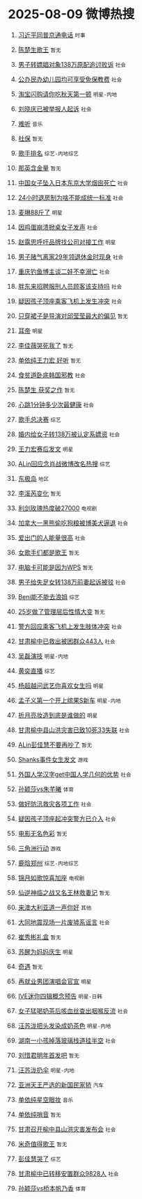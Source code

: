 # 2025-08-09 微博热搜 
1. [习近平同普京通电话](https://m.weibo.cn/search?containerid=100103type%3D1%26t%3D10%26q%3D%23%E4%B9%A0%E8%BF%91%E5%B9%B3%E5%90%8C%E6%99%AE%E4%BA%AC%E9%80%9A%E7%94%B5%E8%AF%9D%23&stream_entry_id=51&isnewpage=1&extparam=seat%3D1%26q%3D%2523%25E4%25B9%25A0%25E8%25BF%2591%25E5%25B9%25B3%25E5%2590%258C%25E6%2599%25AE%25E4%25BA%25AC%25E9%2580%259A%25E7%2594%25B5%25E8%25AF%259D%2523%26pos%3D0%26stream_entry_id%3D51%26c_type%3D51%26filter_type%3Drealtimehot%26cate%3D10103%26dgr%3D0%26display_time%3D1754690763%26pre_seqid%3D175469076303002900021152) `时事` 

2. [陈楚生歌王](https://m.weibo.cn/search?containerid=100103type%3D1%26t%3D10%26q%3D%23%E9%99%88%E6%A5%9A%E7%94%9F%E6%AD%8C%E7%8E%8B%23&stream_entry_id=31&isnewpage=1&extparam=seat%3D1%26flag%3D16%26lcate%3D5001%26realpos%3D1%26q%3D%2523%25E9%2599%2588%25E6%25A5%259A%25E7%2594%259F%25E6%25AD%258C%25E7%258E%258B%2523%26filter_type%3Drealtimehot%26stream_entry_id%3D31%26c_type%3D31%26dgr%3D0%26band_rank%3D1%26cate%3D5001%26pos%3D0%26display_time%3D1754690763%26pre_seqid%3D175469076303002900021152) `暂无` 

3. [男子转嫖娼对象138万原配追讨败诉](https://m.weibo.cn/search?containerid=100103type%3D1%26t%3D10%26q%3D%23%E7%94%B7%E5%AD%90%E8%BD%AC%E5%AB%96%E5%A8%BC%E5%AF%B9%E8%B1%A1138%E4%B8%87%E5%8E%9F%E9%85%8D%E8%BF%BD%E8%AE%A8%E8%B4%A5%E8%AF%89%23&stream_entry_id=31&isnewpage=1&extparam=seat%3D1%26flag%3D2%26lcate%3D5001%26realpos%3D2%26q%3D%2523%25E7%2594%25B7%25E5%25AD%2590%25E8%25BD%25AC%25E5%25AB%2596%25E5%25A8%25BC%25E5%25AF%25B9%25E8%25B1%25A1138%25E4%25B8%2587%25E5%258E%259F%25E9%2585%258D%25E8%25BF%25BD%25E8%25AE%25A8%25E8%25B4%25A5%25E8%25AF%2589%2523%26filter_type%3Drealtimehot%26stream_entry_id%3D31%26c_type%3D31%26dgr%3D0%26band_rank%3D2%26cate%3D5001%26pos%3D1%26display_time%3D1754690763%26pre_seqid%3D175469076303002900021152) `社会` 

4. [公办民办幼儿园均可享受免保教费](https://m.weibo.cn/search?containerid=100103type%3D1%26t%3D10%26q%3D%23%E5%85%AC%E5%8A%9E%E6%B0%91%E5%8A%9E%E5%B9%BC%E5%84%BF%E5%9B%AD%E5%9D%87%E5%8F%AF%E4%BA%AB%E5%8F%97%E5%85%8D%E4%BF%9D%E6%95%99%E8%B4%B9%23&stream_entry_id=31&isnewpage=1&extparam=seat%3D1%26flag%3D0%26lcate%3D5001%26realpos%3D3%26q%3D%2523%25E5%2585%25AC%25E5%258A%259E%25E6%25B0%2591%25E5%258A%259E%25E5%25B9%25BC%25E5%2584%25BF%25E5%259B%25AD%25E5%259D%2587%25E5%258F%25AF%25E4%25BA%25AB%25E5%258F%2597%25E5%2585%258D%25E4%25BF%259D%25E6%2595%2599%25E8%25B4%25B9%2523%26filter_type%3Drealtimehot%26stream_entry_id%3D31%26c_type%3D31%26dgr%3D0%26band_rank%3D3%26cate%3D5001%26pos%3D2%26display_time%3D1754690763%26pre_seqid%3D175469076303002900021152) `社会` 

5. [淘宝闪购请你吃秋天第一顿](https://m.weibo.cn/search?containerid=100103type%3D1%26t%3D10%26q%3D%23%E6%B7%98%E5%AE%9D%E9%97%AA%E8%B4%AD%E8%AF%B7%E4%BD%A0%E5%90%83%E7%A7%8B%E5%A4%A9%E7%AC%AC%E4%B8%80%E9%A1%BF%23&stream_entry_id=31&isnewpage=1&extparam=seat%3D1%26stream_entry_id%3D31%26lcate%3D5001%26c_type%3D31%26topic_ad%3D1%26q%3D%2523%25E6%25B7%2598%25E5%25AE%259D%25E9%2597%25AA%25E8%25B4%25AD%25E8%25AF%25B7%25E4%25BD%25A0%25E5%2590%2583%25E7%25A7%258B%25E5%25A4%25A9%25E7%25AC%25AC%25E4%25B8%2580%25E9%25A1%25BF%2523%26filter_type%3Drealtimehot%26dgr%3D0%26adid%3D296214%26band_rank%3D4%26is_ad_pos%3D1%26cate%3D5001%26pos%3D3%26display_time%3D1754690763%26pre_seqid%3D175469076303002900021152) `明星-内地` 

6. [刘晓庆已被举报人起诉](https://m.weibo.cn/search?containerid=100103type%3D1%26t%3D10%26q%3D%23%E5%88%98%E6%99%93%E5%BA%86%E5%B7%B2%E8%A2%AB%E4%B8%BE%E6%8A%A5%E4%BA%BA%E8%B5%B7%E8%AF%89%23&stream_entry_id=31&isnewpage=1&extparam=seat%3D1%26flag%3D2%26lcate%3D5001%26realpos%3D4%26q%3D%2523%25E5%2588%2598%25E6%2599%2593%25E5%25BA%2586%25E5%25B7%25B2%25E8%25A2%25AB%25E4%25B8%25BE%25E6%258A%25A5%25E4%25BA%25BA%25E8%25B5%25B7%25E8%25AF%2589%2523%26filter_type%3Drealtimehot%26stream_entry_id%3D31%26c_type%3D31%26dgr%3D0%26band_rank%3D4%26cate%3D5001%26pos%3D4%26display_time%3D1754690763%26pre_seqid%3D175469076303002900021152) `社会` 

7. [难听](https://m.weibo.cn/search?containerid=100103type%3D1%26t%3D10%26q%3D%E9%9A%BE%E5%90%AC&stream_entry_id=31&isnewpage=1&extparam=seat%3D1%26flag%3D2%26lcate%3D5001%26realpos%3D5%26q%3D%25E9%259A%25BE%25E5%2590%25AC%26filter_type%3Drealtimehot%26stream_entry_id%3D31%26c_type%3D31%26dgr%3D0%26band_rank%3D5%26cate%3D5001%26pos%3D5%26display_time%3D1754690763%26pre_seqid%3D175469076303002900021152) `音乐` 

8. [社保](https://m.weibo.cn/search?containerid=100103type%3D1%26t%3D10%26q%3D%E7%A4%BE%E4%BF%9D&stream_entry_id=31&isnewpage=1&extparam=seat%3D1%26flag%3D0%26lcate%3D5001%26realpos%3D6%26q%3D%25E7%25A4%25BE%25E4%25BF%259D%26filter_type%3Drealtimehot%26stream_entry_id%3D31%26c_type%3D31%26dgr%3D0%26band_rank%3D6%26cate%3D5001%26pos%3D6%26display_time%3D1754690763%26pre_seqid%3D175469076303002900021152) `暂无` 

9. [歌手排名](https://m.weibo.cn/search?containerid=100103type%3D1%26t%3D10%26q%3D%E6%AD%8C%E6%89%8B%E6%8E%92%E5%90%8D&stream_entry_id=31&isnewpage=1&extparam=seat%3D1%26flag%3D16%26lcate%3D5001%26realpos%3D7%26q%3D%25E6%25AD%258C%25E6%2589%258B%25E6%258E%2592%25E5%2590%258D%26filter_type%3Drealtimehot%26stream_entry_id%3D31%26c_type%3D31%26dgr%3D0%26band_rank%3D7%26cate%3D5001%26pos%3D7%26display_time%3D1754690763%26pre_seqid%3D175469076303002900021152) `综艺-内地综艺` 

10. [那英含金量](https://m.weibo.cn/search?containerid=100103type%3D1%26t%3D10%26q%3D%E9%82%A3%E8%8B%B1%E5%90%AB%E9%87%91%E9%87%8F&stream_entry_id=31&isnewpage=1&extparam=seat%3D1%26flag%3D2%26lcate%3D5001%26realpos%3D8%26q%3D%25E9%2582%25A3%25E8%258B%25B1%25E5%2590%25AB%25E9%2587%2591%25E9%2587%258F%26filter_type%3Drealtimehot%26stream_entry_id%3D31%26c_type%3D31%26dgr%3D0%26band_rank%3D8%26cate%3D5001%26pos%3D8%26display_time%3D1754690763%26pre_seqid%3D175469076303002900021152) `暂无` 

11. [中国女子坠入日本东京大学烟囱死亡](https://m.weibo.cn/search?containerid=100103type%3D1%26t%3D10%26q%3D%23%E4%B8%AD%E5%9B%BD%E5%A5%B3%E5%AD%90%E5%9D%A0%E5%85%A5%E6%97%A5%E6%9C%AC%E4%B8%9C%E4%BA%AC%E5%A4%A7%E5%AD%A6%E7%83%9F%E5%9B%B1%E6%AD%BB%E4%BA%A1%23&stream_entry_id=31&isnewpage=1&extparam=seat%3D1%26flag%3D0%26lcate%3D5001%26realpos%3D9%26q%3D%2523%25E4%25B8%25AD%25E5%259B%25BD%25E5%25A5%25B3%25E5%25AD%2590%25E5%259D%25A0%25E5%2585%25A5%25E6%2597%25A5%25E6%259C%25AC%25E4%25B8%259C%25E4%25BA%25AC%25E5%25A4%25A7%25E5%25AD%25A6%25E7%2583%259F%25E5%259B%25B1%25E6%25AD%25BB%25E4%25BA%25A1%2523%26filter_type%3Drealtimehot%26stream_entry_id%3D31%26c_type%3D31%26dgr%3D0%26band_rank%3D9%26cate%3D5001%26pos%3D9%26display_time%3D1754690763%26pre_seqid%3D175469076303002900021152) `社会` 

12. [24小时退房制为啥不能成统一标准](https://m.weibo.cn/search?containerid=100103type%3D1%26t%3D10%26q%3D%2324%E5%B0%8F%E6%97%B6%E9%80%80%E6%88%BF%E5%88%B6%E4%B8%BA%E5%95%A5%E4%B8%8D%E8%83%BD%E6%88%90%E7%BB%9F%E4%B8%80%E6%A0%87%E5%87%86%23&stream_entry_id=31&isnewpage=1&extparam=seat%3D1%26flag%3D0%26lcate%3D5001%26realpos%3D10%26q%3D%252324%25E5%25B0%258F%25E6%2597%25B6%25E9%2580%2580%25E6%2588%25BF%25E5%2588%25B6%25E4%25B8%25BA%25E5%2595%25A5%25E4%25B8%258D%25E8%2583%25BD%25E6%2588%2590%25E7%25BB%259F%25E4%25B8%2580%25E6%25A0%2587%25E5%2587%2586%2523%26filter_type%3Drealtimehot%26stream_entry_id%3D31%26c_type%3D31%26dgr%3D0%26band_rank%3D10%26cate%3D5001%26pos%3D10%26display_time%3D1754690763%26pre_seqid%3D175469076303002900021152) `社会` 

13. [麦琳88斤了](https://m.weibo.cn/search?containerid=100103type%3D1%26t%3D10%26q%3D%23%E9%BA%A6%E7%90%B388%E6%96%A4%E4%BA%86%23&stream_entry_id=31&isnewpage=1&extparam=seat%3D1%26flag%3D2%26lcate%3D5001%26realpos%3D11%26q%3D%2523%25E9%25BA%25A6%25E7%2590%25B388%25E6%2596%25A4%25E4%25BA%2586%2523%26filter_type%3Drealtimehot%26stream_entry_id%3D31%26c_type%3D31%26dgr%3D0%26band_rank%3D11%26cate%3D5001%26pos%3D11%26display_time%3D1754690763%26pre_seqid%3D175469076303002900021152) `明星` 

14. [因鸡蛋崩溃掀桌女子发声](https://m.weibo.cn/search?containerid=100103type%3D1%26t%3D10%26q%3D%23%E5%9B%A0%E9%B8%A1%E8%9B%8B%E5%B4%A9%E6%BA%83%E6%8E%80%E6%A1%8C%E5%A5%B3%E5%AD%90%E5%8F%91%E5%A3%B0%23&stream_entry_id=31&isnewpage=1&extparam=seat%3D1%26flag%3D2%26lcate%3D5001%26realpos%3D12%26q%3D%2523%25E5%259B%25A0%25E9%25B8%25A1%25E8%259B%258B%25E5%25B4%25A9%25E6%25BA%2583%25E6%258E%2580%25E6%25A1%258C%25E5%25A5%25B3%25E5%25AD%2590%25E5%258F%2591%25E5%25A3%25B0%2523%26filter_type%3Drealtimehot%26stream_entry_id%3D31%26c_type%3D31%26dgr%3D0%26band_rank%3D12%26cate%3D5001%26pos%3D12%26display_time%3D1754690763%26pre_seqid%3D175469076303002900021152) `社会` 

15. [赵露思呼吁品牌找公司对接工作](https://m.weibo.cn/search?containerid=100103type%3D1%26t%3D10%26q%3D%23%E8%B5%B5%E9%9C%B2%E6%80%9D%E5%91%BC%E5%90%81%E5%93%81%E7%89%8C%E6%89%BE%E5%85%AC%E5%8F%B8%E5%AF%B9%E6%8E%A5%E5%B7%A5%E4%BD%9C%23&stream_entry_id=31&isnewpage=1&extparam=seat%3D1%26flag%3D2%26lcate%3D5001%26realpos%3D13%26q%3D%2523%25E8%25B5%25B5%25E9%259C%25B2%25E6%2580%259D%25E5%2591%25BC%25E5%2590%2581%25E5%2593%2581%25E7%2589%258C%25E6%2589%25BE%25E5%2585%25AC%25E5%258F%25B8%25E5%25AF%25B9%25E6%258E%25A5%25E5%25B7%25A5%25E4%25BD%259C%2523%26filter_type%3Drealtimehot%26stream_entry_id%3D31%26c_type%3D31%26dgr%3D0%26band_rank%3D13%26cate%3D5001%26pos%3D13%26display_time%3D1754690763%26pre_seqid%3D175469076303002900021152) `明星` 

16. [男子赌气离家29年领退休金时现身](https://m.weibo.cn/search?containerid=100103type%3D1%26t%3D10%26q%3D%23%E7%94%B7%E5%AD%90%E8%B5%8C%E6%B0%94%E7%A6%BB%E5%AE%B629%E5%B9%B4%E9%A2%86%E9%80%80%E4%BC%91%E9%87%91%E6%97%B6%E7%8E%B0%E8%BA%AB%23&stream_entry_id=31&isnewpage=1&extparam=seat%3D1%26flag%3D0%26lcate%3D5001%26realpos%3D14%26q%3D%2523%25E7%2594%25B7%25E5%25AD%2590%25E8%25B5%258C%25E6%25B0%2594%25E7%25A6%25BB%25E5%25AE%25B629%25E5%25B9%25B4%25E9%25A2%2586%25E9%2580%2580%25E4%25BC%2591%25E9%2587%2591%25E6%2597%25B6%25E7%258E%25B0%25E8%25BA%25AB%2523%26filter_type%3Drealtimehot%26stream_entry_id%3D31%26c_type%3D31%26dgr%3D0%26band_rank%3D14%26cate%3D5001%26pos%3D14%26display_time%3D1754690763%26pre_seqid%3D175469076303002900021152) `社会` 

17. [重庆钓鱼博主谈二娃不幸溺亡](https://m.weibo.cn/search?containerid=100103type%3D1%26t%3D10%26q%3D%23%E9%87%8D%E5%BA%86%E9%92%93%E9%B1%BC%E5%8D%9A%E4%B8%BB%E8%B0%88%E4%BA%8C%E5%A8%83%E4%B8%8D%E5%B9%B8%E6%BA%BA%E4%BA%A1%23&stream_entry_id=31&isnewpage=1&extparam=seat%3D1%26flag%3D0%26lcate%3D5001%26realpos%3D15%26q%3D%2523%25E9%2587%258D%25E5%25BA%2586%25E9%2592%2593%25E9%25B1%25BC%25E5%258D%259A%25E4%25B8%25BB%25E8%25B0%2588%25E4%25BA%258C%25E5%25A8%2583%25E4%25B8%258D%25E5%25B9%25B8%25E6%25BA%25BA%25E4%25BA%25A1%2523%26filter_type%3Drealtimehot%26stream_entry_id%3D31%26c_type%3D31%26dgr%3D0%26band_rank%3D15%26cate%3D5001%26pos%3D15%26display_time%3D1754690763%26pre_seqid%3D175469076303002900021152) `社会` 

18. [胖东来招聘服刑人员顾客该支持吗](https://m.weibo.cn/search?containerid=100103type%3D1%26t%3D10%26q%3D%23%E8%83%96%E4%B8%9C%E6%9D%A5%E6%8B%9B%E8%81%98%E6%9C%8D%E5%88%91%E4%BA%BA%E5%91%98%E9%A1%BE%E5%AE%A2%E8%AF%A5%E6%94%AF%E6%8C%81%E5%90%97%23&stream_entry_id=31&isnewpage=1&extparam=seat%3D1%26flag%3D0%26lcate%3D5001%26realpos%3D16%26q%3D%2523%25E8%2583%2596%25E4%25B8%259C%25E6%259D%25A5%25E6%258B%259B%25E8%2581%2598%25E6%259C%258D%25E5%2588%2591%25E4%25BA%25BA%25E5%2591%2598%25E9%25A1%25BE%25E5%25AE%25A2%25E8%25AF%25A5%25E6%2594%25AF%25E6%258C%2581%25E5%2590%2597%2523%26filter_type%3Drealtimehot%26stream_entry_id%3D31%26c_type%3D31%26dgr%3D0%26band_rank%3D16%26cate%3D5001%26pos%3D16%26display_time%3D1754690763%26pre_seqid%3D175469076303002900021152) `社会` 

19. [疑因孩子顶座乘客飞机上发生冲突](https://m.weibo.cn/search?containerid=100103type%3D1%26t%3D10%26q%3D%23%E7%96%91%E5%9B%A0%E5%AD%A9%E5%AD%90%E9%A1%B6%E5%BA%A7%E4%B9%98%E5%AE%A2%E9%A3%9E%E6%9C%BA%E4%B8%8A%E5%8F%91%E7%94%9F%E5%86%B2%E7%AA%81%23&stream_entry_id=31&isnewpage=1&extparam=seat%3D1%26flag%3D0%26lcate%3D5001%26realpos%3D17%26q%3D%2523%25E7%2596%2591%25E5%259B%25A0%25E5%25AD%25A9%25E5%25AD%2590%25E9%25A1%25B6%25E5%25BA%25A7%25E4%25B9%2598%25E5%25AE%25A2%25E9%25A3%259E%25E6%259C%25BA%25E4%25B8%258A%25E5%258F%2591%25E7%2594%259F%25E5%2586%25B2%25E7%25AA%2581%2523%26filter_type%3Drealtimehot%26stream_entry_id%3D31%26c_type%3D31%26dgr%3D0%26band_rank%3D17%26cate%3D5001%26pos%3D17%26display_time%3D1754690763%26pre_seqid%3D175469076303002900021152) `社会` 

20. [只穿裙子是导演对邱莹莹最大的偏见](https://m.weibo.cn/search?containerid=100103type%3D1%26t%3D10%26q%3D%E5%8F%AA%E7%A9%BF%E8%A3%99%E5%AD%90%E6%98%AF%E5%AF%BC%E6%BC%94%E5%AF%B9%E9%82%B1%E8%8E%B9%E8%8E%B9%E6%9C%80%E5%A4%A7%E7%9A%84%E5%81%8F%E8%A7%81&stream_entry_id=31&isnewpage=1&extparam=seat%3D1%26flag%3D1%26lcate%3D5001%26realpos%3D18%26q%3D%25E5%258F%25AA%25E7%25A9%25BF%25E8%25A3%2599%25E5%25AD%2590%25E6%2598%25AF%25E5%25AF%25BC%25E6%25BC%2594%25E5%25AF%25B9%25E9%2582%25B1%25E8%258E%25B9%25E8%258E%25B9%25E6%259C%2580%25E5%25A4%25A7%25E7%259A%2584%25E5%2581%258F%25E8%25A7%2581%26filter_type%3Drealtimehot%26stream_entry_id%3D31%26c_type%3D31%26dgr%3D0%26band_rank%3D18%26cate%3D5001%26pos%3D18%26display_time%3D1754690763%26pre_seqid%3D175469076303002900021152) `暂无` 

21. [耳帝](https://m.weibo.cn/search?containerid=100103type%3D1%26t%3D10%26q%3D%E8%80%B3%E5%B8%9D&stream_entry_id=31&isnewpage=1&extparam=seat%3D1%26flag%3D0%26lcate%3D5001%26realpos%3D19%26q%3D%25E8%2580%25B3%25E5%25B8%259D%26filter_type%3Drealtimehot%26stream_entry_id%3D31%26c_type%3D31%26dgr%3D0%26band_rank%3D19%26cate%3D5001%26pos%3D19%26display_time%3D1754690763%26pre_seqid%3D175469076303002900021152) `明星` 

22. [李佳薇哭死我了](https://m.weibo.cn/search?containerid=100103type%3D1%26t%3D10%26q%3D%E6%9D%8E%E4%BD%B3%E8%96%87%E5%93%AD%E6%AD%BB%E6%88%91%E4%BA%86&stream_entry_id=31&isnewpage=1&extparam=seat%3D1%26flag%3D0%26lcate%3D5001%26realpos%3D20%26q%3D%25E6%259D%258E%25E4%25BD%25B3%25E8%2596%2587%25E5%2593%25AD%25E6%25AD%25BB%25E6%2588%2591%25E4%25BA%2586%26filter_type%3Drealtimehot%26stream_entry_id%3D31%26c_type%3D31%26dgr%3D0%26band_rank%3D20%26cate%3D5001%26pos%3D20%26display_time%3D1754690763%26pre_seqid%3D175469076303002900021152) `暂无` 

23. [单依纯王力宏 好听](https://m.weibo.cn/search?containerid=100103type%3D1%26t%3D10%26q%3D%E5%8D%95%E4%BE%9D%E7%BA%AF%E7%8E%8B%E5%8A%9B%E5%AE%8F+%E5%A5%BD%E5%90%AC&stream_entry_id=31&isnewpage=1&extparam=seat%3D1%26flag%3D0%26lcate%3D5001%26realpos%3D21%26q%3D%25E5%258D%2595%25E4%25BE%259D%25E7%25BA%25AF%25E7%258E%258B%25E5%258A%259B%25E5%25AE%258F%2520%25E5%25A5%25BD%25E5%2590%25AC%26filter_type%3Drealtimehot%26stream_entry_id%3D31%26c_type%3D31%26dgr%3D0%26band_rank%3D21%26cate%3D5001%26pos%3D21%26display_time%3D1754690763%26pre_seqid%3D175469076303002900021152) `暂无` 

24. [食贫道卧底韩国邪教](https://m.weibo.cn/search?containerid=100103type%3D1%26t%3D10%26q%3D%E9%A3%9F%E8%B4%AB%E9%81%93%E5%8D%A7%E5%BA%95%E9%9F%A9%E5%9B%BD%E9%82%AA%E6%95%99&stream_entry_id=31&isnewpage=1&extparam=seat%3D1%26flag%3D0%26lcate%3D5001%26realpos%3D22%26q%3D%25E9%25A3%259F%25E8%25B4%25AB%25E9%2581%2593%25E5%258D%25A7%25E5%25BA%2595%25E9%259F%25A9%25E5%259B%25BD%25E9%2582%25AA%25E6%2595%2599%26filter_type%3Drealtimehot%26stream_entry_id%3D31%26c_type%3D31%26dgr%3D0%26band_rank%3D22%26cate%3D5001%26pos%3D22%26display_time%3D1754690763%26pre_seqid%3D175469076303002900021152) `社会` 

25. [陈楚生 获奖之作](https://m.weibo.cn/search?containerid=100103type%3D1%26t%3D10%26q%3D%E9%99%88%E6%A5%9A%E7%94%9F+%E8%8E%B7%E5%A5%96%E4%B9%8B%E4%BD%9C&stream_entry_id=31&isnewpage=1&extparam=seat%3D1%26flag%3D0%26lcate%3D5001%26realpos%3D23%26q%3D%25E9%2599%2588%25E6%25A5%259A%25E7%2594%259F%2520%25E8%258E%25B7%25E5%25A5%2596%25E4%25B9%258B%25E4%25BD%259C%26filter_type%3Drealtimehot%26stream_entry_id%3D31%26c_type%3D31%26dgr%3D0%26band_rank%3D23%26cate%3D5001%26pos%3D23%26display_time%3D1754690763%26pre_seqid%3D175469076303002900021152) `暂无` 

26. [心跳1分钟多少次最健康](https://m.weibo.cn/search?containerid=100103type%3D1%26t%3D10%26q%3D%23%E5%BF%83%E8%B7%B31%E5%88%86%E9%92%9F%E5%A4%9A%E5%B0%91%E6%AC%A1%E6%9C%80%E5%81%A5%E5%BA%B7%23&stream_entry_id=31&isnewpage=1&extparam=seat%3D1%26flag%3D0%26lcate%3D5001%26realpos%3D24%26q%3D%2523%25E5%25BF%2583%25E8%25B7%25B31%25E5%2588%2586%25E9%2592%259F%25E5%25A4%259A%25E5%25B0%2591%25E6%25AC%25A1%25E6%259C%2580%25E5%2581%25A5%25E5%25BA%25B7%2523%26filter_type%3Drealtimehot%26stream_entry_id%3D31%26c_type%3D31%26dgr%3D0%26band_rank%3D24%26cate%3D5001%26pos%3D24%26display_time%3D1754690763%26pre_seqid%3D175469076303002900021152) `社会` 

27. [歌手总决赛](https://m.weibo.cn/search?containerid=100103type%3D1%26t%3D10%26q%3D%23%E6%AD%8C%E6%89%8B%E6%80%BB%E5%86%B3%E8%B5%9B%23&stream_entry_id=31&isnewpage=1&extparam=seat%3D1%26flag%3D0%26lcate%3D5001%26realpos%3D25%26q%3D%2523%25E6%25AD%258C%25E6%2589%258B%25E6%2580%25BB%25E5%2586%25B3%25E8%25B5%259B%2523%26filter_type%3Drealtimehot%26stream_entry_id%3D31%26c_type%3D31%26dgr%3D0%26band_rank%3D25%26cate%3D5001%26pos%3D25%26display_time%3D1754690763%26pre_seqid%3D175469076303002900021152) `综艺` 

28. [婚内给女子转138万被认定系嫖资](https://m.weibo.cn/search?containerid=100103type%3D1%26t%3D10%26q%3D%23%E5%A9%9A%E5%86%85%E7%BB%99%E5%A5%B3%E5%AD%90%E8%BD%AC138%E4%B8%87%E8%A2%AB%E8%AE%A4%E5%AE%9A%E7%B3%BB%E5%AB%96%E8%B5%84%23&stream_entry_id=31&isnewpage=1&extparam=seat%3D1%26flag%3D0%26lcate%3D5001%26realpos%3D26%26q%3D%2523%25E5%25A9%259A%25E5%2586%2585%25E7%25BB%2599%25E5%25A5%25B3%25E5%25AD%2590%25E8%25BD%25AC138%25E4%25B8%2587%25E8%25A2%25AB%25E8%25AE%25A4%25E5%25AE%259A%25E7%25B3%25BB%25E5%25AB%2596%25E8%25B5%2584%2523%26filter_type%3Drealtimehot%26stream_entry_id%3D31%26c_type%3D31%26dgr%3D0%26band_rank%3D26%26cate%3D5001%26pos%3D26%26display_time%3D1754690763%26pre_seqid%3D175469076303002900021152) `社会` 

29. [王力宏赛后发文](https://m.weibo.cn/search?containerid=100103type%3D1%26t%3D10%26q%3D%23%E7%8E%8B%E5%8A%9B%E5%AE%8F%E8%B5%9B%E5%90%8E%E5%8F%91%E6%96%87%23&stream_entry_id=31&isnewpage=1&extparam=seat%3D1%26flag%3D0%26lcate%3D5001%26realpos%3D27%26q%3D%2523%25E7%258E%258B%25E5%258A%259B%25E5%25AE%258F%25E8%25B5%259B%25E5%2590%258E%25E5%258F%2591%25E6%2596%2587%2523%26filter_type%3Drealtimehot%26stream_entry_id%3D31%26c_type%3D31%26dgr%3D0%26band_rank%3D27%26cate%3D5001%26pos%3D27%26display_time%3D1754690763%26pre_seqid%3D175469076303002900021152) `明星` 

30. [ALin回应念肖战微博改名热搜](https://m.weibo.cn/search?containerid=100103type%3D1%26t%3D10%26q%3D%23ALin%E5%9B%9E%E5%BA%94%E5%BF%B5%E8%82%96%E6%88%98%E5%BE%AE%E5%8D%9A%E6%94%B9%E5%90%8D%E7%83%AD%E6%90%9C%23&stream_entry_id=31&isnewpage=1&extparam=seat%3D1%26flag%3D0%26lcate%3D5001%26realpos%3D28%26q%3D%2523ALin%25E5%259B%259E%25E5%25BA%2594%25E5%25BF%25B5%25E8%2582%2596%25E6%2588%2598%25E5%25BE%25AE%25E5%258D%259A%25E6%2594%25B9%25E5%2590%258D%25E7%2583%25AD%25E6%2590%259C%2523%26filter_type%3Drealtimehot%26stream_entry_id%3D31%26c_type%3D31%26dgr%3D0%26band_rank%3D28%26cate%3D5001%26pos%3D28%26display_time%3D1754690763%26pre_seqid%3D175469076303002900021152) `综艺` 

31. [东极岛](https://m.weibo.cn/search?containerid=100103type%3D1%26t%3D10%26q%3D%E4%B8%9C%E6%9E%81%E5%B2%9B&stream_entry_id=31&isnewpage=1&extparam=seat%3D1%26flag%3D0%26lcate%3D5001%26realpos%3D29%26q%3D%25E4%25B8%259C%25E6%259E%2581%25E5%25B2%259B%26filter_type%3Drealtimehot%26stream_entry_id%3D31%26c_type%3D31%26dgr%3D0%26band_rank%3D29%26cate%3D5001%26pos%3D29%26display_time%3D1754690763%26pre_seqid%3D175469076303002900021152) `地区` 

32. [李溪芮变化](https://m.weibo.cn/search?containerid=100103type%3D1%26t%3D10%26q%3D%E6%9D%8E%E6%BA%AA%E8%8A%AE%E5%8F%98%E5%8C%96&stream_entry_id=31&isnewpage=1&extparam=seat%3D1%26flag%3D0%26lcate%3D5001%26realpos%3D30%26q%3D%25E6%259D%258E%25E6%25BA%25AA%25E8%258A%25AE%25E5%258F%2598%25E5%258C%2596%26filter_type%3Drealtimehot%26stream_entry_id%3D31%26c_type%3D31%26dgr%3D0%26band_rank%3D30%26cate%3D5001%26pos%3D30%26display_time%3D1754690763%26pre_seqid%3D175469076303002900021152) `暂无` 

33. [利剑玫瑰热度破27000](https://m.weibo.cn/search?containerid=100103type%3D1%26t%3D10%26q%3D%23%E5%88%A9%E5%89%91%E7%8E%AB%E7%91%B0%E7%83%AD%E5%BA%A6%E7%A0%B427000%23&stream_entry_id=31&isnewpage=1&extparam=seat%3D1%26flag%3D0%26lcate%3D5001%26realpos%3D31%26q%3D%2523%25E5%2588%25A9%25E5%2589%2591%25E7%258E%25AB%25E7%2591%25B0%25E7%2583%25AD%25E5%25BA%25A6%25E7%25A0%25B427000%2523%26filter_type%3Drealtimehot%26stream_entry_id%3D31%26c_type%3D31%26dgr%3D0%26band_rank%3D31%26cate%3D5001%26pos%3D31%26display_time%3D1754690763%26pre_seqid%3D175469076303002900021152) `电视剧` 

34. [加拿大一黑熊偷吃狗粮被博美犬逼退](https://m.weibo.cn/search?containerid=100103type%3D1%26t%3D10%26q%3D%23%E5%8A%A0%E6%8B%BF%E5%A4%A7%E4%B8%80%E9%BB%91%E7%86%8A%E5%81%B7%E5%90%83%E7%8B%97%E7%B2%AE%E8%A2%AB%E5%8D%9A%E7%BE%8E%E7%8A%AC%E9%80%BC%E9%80%80%23&stream_entry_id=31&isnewpage=1&extparam=seat%3D1%26flag%3D0%26lcate%3D5001%26realpos%3D32%26q%3D%2523%25E5%258A%25A0%25E6%258B%25BF%25E5%25A4%25A7%25E4%25B8%2580%25E9%25BB%2591%25E7%2586%258A%25E5%2581%25B7%25E5%2590%2583%25E7%258B%2597%25E7%25B2%25AE%25E8%25A2%25AB%25E5%258D%259A%25E7%25BE%258E%25E7%258A%25AC%25E9%2580%25BC%25E9%2580%2580%2523%26filter_type%3Drealtimehot%26stream_entry_id%3D31%26c_type%3D31%26dgr%3D0%26band_rank%3D32%26cate%3D5001%26pos%3D32%26display_time%3D1754690763%26pre_seqid%3D175469076303002900021152) `社会` 

35. [爱出门的人能量很高](https://m.weibo.cn/search?containerid=100103type%3D1%26t%3D10%26q%3D%23%E7%88%B1%E5%87%BA%E9%97%A8%E7%9A%84%E4%BA%BA%E8%83%BD%E9%87%8F%E5%BE%88%E9%AB%98%23&stream_entry_id=31&isnewpage=1&extparam=seat%3D1%26flag%3D0%26lcate%3D5001%26realpos%3D33%26q%3D%2523%25E7%2588%25B1%25E5%2587%25BA%25E9%2597%25A8%25E7%259A%2584%25E4%25BA%25BA%25E8%2583%25BD%25E9%2587%258F%25E5%25BE%2588%25E9%25AB%2598%2523%26filter_type%3Drealtimehot%26stream_entry_id%3D31%26c_type%3D31%26dgr%3D0%26band_rank%3D33%26cate%3D5001%26pos%3D33%26display_time%3D1754690763%26pre_seqid%3D175469076303002900021152) `社会` 

36. [女歌手们都是歌王](https://m.weibo.cn/search?containerid=100103type%3D1%26t%3D10%26q%3D%E5%A5%B3%E6%AD%8C%E6%89%8B%E4%BB%AC%E9%83%BD%E6%98%AF%E6%AD%8C%E7%8E%8B&stream_entry_id=31&isnewpage=1&extparam=seat%3D1%26flag%3D0%26lcate%3D5001%26realpos%3D34%26q%3D%25E5%25A5%25B3%25E6%25AD%258C%25E6%2589%258B%25E4%25BB%25AC%25E9%2583%25BD%25E6%2598%25AF%25E6%25AD%258C%25E7%258E%258B%26filter_type%3Drealtimehot%26stream_entry_id%3D31%26c_type%3D31%26dgr%3D0%26band_rank%3D34%26cate%3D5001%26pos%3D34%26display_time%3D1754690763%26pre_seqid%3D175469076303002900021152) `暂无` 

37. [电脑卡可能是因为WPS](https://m.weibo.cn/search?containerid=100103type%3D1%26t%3D10%26q%3D%E7%94%B5%E8%84%91%E5%8D%A1%E5%8F%AF%E8%83%BD%E6%98%AF%E5%9B%A0%E4%B8%BAWPS&stream_entry_id=31&isnewpage=1&extparam=seat%3D1%26flag%3D0%26lcate%3D5001%26realpos%3D35%26q%3D%25E7%2594%25B5%25E8%2584%2591%25E5%258D%25A1%25E5%258F%25AF%25E8%2583%25BD%25E6%2598%25AF%25E5%259B%25A0%25E4%25B8%25BAWPS%26filter_type%3Drealtimehot%26stream_entry_id%3D31%26c_type%3D31%26dgr%3D0%26band_rank%3D35%26cate%3D5001%26pos%3D35%26display_time%3D1754690763%26pre_seqid%3D175469076303002900021152) `暂无` 

38. [男子给失足女转138万前妻起诉被驳](https://m.weibo.cn/search?containerid=100103type%3D1%26t%3D10%26q%3D%23%E7%94%B7%E5%AD%90%E7%BB%99%E5%A4%B1%E8%B6%B3%E5%A5%B3%E8%BD%AC138%E4%B8%87%E5%89%8D%E5%A6%BB%E8%B5%B7%E8%AF%89%E8%A2%AB%E9%A9%B3%23&stream_entry_id=31&isnewpage=1&extparam=seat%3D1%26flag%3D0%26lcate%3D5001%26realpos%3D36%26q%3D%2523%25E7%2594%25B7%25E5%25AD%2590%25E7%25BB%2599%25E5%25A4%25B1%25E8%25B6%25B3%25E5%25A5%25B3%25E8%25BD%25AC138%25E4%25B8%2587%25E5%2589%258D%25E5%25A6%25BB%25E8%25B5%25B7%25E8%25AF%2589%25E8%25A2%25AB%25E9%25A9%25B3%2523%26filter_type%3Drealtimehot%26stream_entry_id%3D31%26c_type%3D31%26dgr%3D0%26band_rank%3D36%26cate%3D5001%26pos%3D36%26display_time%3D1754690763%26pre_seqid%3D175469076303002900021152) `社会` 

39. [Beni能不能去浪姐](https://m.weibo.cn/search?containerid=100103type%3D1%26t%3D10%26q%3D%23Beni%E8%83%BD%E4%B8%8D%E8%83%BD%E5%8E%BB%E6%B5%AA%E5%A7%90%23&stream_entry_id=31&isnewpage=1&extparam=seat%3D1%26flag%3D0%26lcate%3D5001%26realpos%3D37%26q%3D%2523Beni%25E8%2583%25BD%25E4%25B8%258D%25E8%2583%25BD%25E5%258E%25BB%25E6%25B5%25AA%25E5%25A7%2590%2523%26filter_type%3Drealtimehot%26stream_entry_id%3D31%26c_type%3D31%26dgr%3D0%26band_rank%3D37%26cate%3D5001%26pos%3D37%26display_time%3D1754690763%26pre_seqid%3D175469076303002900021152) `综艺` 

40. [25岁做了管理层后性情大变](https://m.weibo.cn/search?containerid=100103type%3D1%26t%3D10%26q%3D25%E5%B2%81%E5%81%9A%E4%BA%86%E7%AE%A1%E7%90%86%E5%B1%82%E5%90%8E%E6%80%A7%E6%83%85%E5%A4%A7%E5%8F%98&stream_entry_id=31&isnewpage=1&extparam=seat%3D1%26flag%3D0%26lcate%3D5001%26realpos%3D38%26q%3D25%25E5%25B2%2581%25E5%2581%259A%25E4%25BA%2586%25E7%25AE%25A1%25E7%2590%2586%25E5%25B1%2582%25E5%2590%258E%25E6%2580%25A7%25E6%2583%2585%25E5%25A4%25A7%25E5%258F%2598%26filter_type%3Drealtimehot%26stream_entry_id%3D31%26c_type%3D31%26dgr%3D0%26band_rank%3D38%26cate%3D5001%26pos%3D38%26display_time%3D1754690763%26pre_seqid%3D175469076303002900021152) `暂无` 

41. [警方回应乘客飞机上发生肢体冲突](https://m.weibo.cn/search?containerid=100103type%3D1%26t%3D10%26q%3D%23%E8%AD%A6%E6%96%B9%E5%9B%9E%E5%BA%94%E4%B9%98%E5%AE%A2%E9%A3%9E%E6%9C%BA%E4%B8%8A%E5%8F%91%E7%94%9F%E8%82%A2%E4%BD%93%E5%86%B2%E7%AA%81%23&stream_entry_id=31&isnewpage=1&extparam=seat%3D1%26flag%3D0%26lcate%3D5001%26realpos%3D39%26q%3D%2523%25E8%25AD%25A6%25E6%2596%25B9%25E5%259B%259E%25E5%25BA%2594%25E4%25B9%2598%25E5%25AE%25A2%25E9%25A3%259E%25E6%259C%25BA%25E4%25B8%258A%25E5%258F%2591%25E7%2594%259F%25E8%2582%25A2%25E4%25BD%2593%25E5%2586%25B2%25E7%25AA%2581%2523%26filter_type%3Drealtimehot%26stream_entry_id%3D31%26c_type%3D31%26dgr%3D0%26band_rank%3D39%26cate%3D5001%26pos%3D39%26display_time%3D1754690763%26pre_seqid%3D175469076303002900021152) `社会` 

42. [甘肃榆中已救出被困群众443人](https://m.weibo.cn/search?containerid=100103type%3D1%26t%3D10%26q%3D%23%E7%94%98%E8%82%83%E6%A6%86%E4%B8%AD%E5%B7%B2%E6%95%91%E5%87%BA%E8%A2%AB%E5%9B%B0%E7%BE%A4%E4%BC%97443%E4%BA%BA%23&stream_entry_id=31&isnewpage=1&extparam=seat%3D1%26flag%3D0%26lcate%3D5001%26realpos%3D40%26q%3D%2523%25E7%2594%2598%25E8%2582%2583%25E6%25A6%2586%25E4%25B8%25AD%25E5%25B7%25B2%25E6%2595%2591%25E5%2587%25BA%25E8%25A2%25AB%25E5%259B%25B0%25E7%25BE%25A4%25E4%25BC%2597443%25E4%25BA%25BA%2523%26filter_type%3Drealtimehot%26stream_entry_id%3D31%26c_type%3D31%26dgr%3D0%26band_rank%3D40%26cate%3D5001%26pos%3D40%26display_time%3D1754690763%26pre_seqid%3D175469076303002900021152) `社会` 

43. [吴磊演技](https://m.weibo.cn/search?containerid=100103type%3D1%26t%3D10%26q%3D%E5%90%B4%E7%A3%8A%E6%BC%94%E6%8A%80&stream_entry_id=31&isnewpage=1&extparam=seat%3D1%26flag%3D0%26lcate%3D5001%26realpos%3D41%26q%3D%25E5%2590%25B4%25E7%25A3%258A%25E6%25BC%2594%25E6%258A%2580%26filter_type%3Drealtimehot%26stream_entry_id%3D31%26c_type%3D31%26dgr%3D0%26band_rank%3D41%26cate%3D5001%26pos%3D41%26display_time%3D1754690763%26pre_seqid%3D175469076303002900021152) `明星-内地` 

44. [黄奕直播](https://m.weibo.cn/search?containerid=100103type%3D1%26t%3D10%26q%3D%E9%BB%84%E5%A5%95%E7%9B%B4%E6%92%AD&stream_entry_id=31&isnewpage=1&extparam=seat%3D1%26flag%3D0%26lcate%3D5001%26realpos%3D42%26q%3D%25E9%25BB%2584%25E5%25A5%2595%25E7%259B%25B4%25E6%2592%25AD%26filter_type%3Drealtimehot%26stream_entry_id%3D31%26c_type%3D31%26dgr%3D0%26band_rank%3D42%26cate%3D5001%26pos%3D42%26display_time%3D1754690763%26pre_seqid%3D175469076303002900021152) `综艺` 

45. [杨超越问武艺你喜欢女生吗](https://m.weibo.cn/search?containerid=100103type%3D1%26t%3D10%26q%3D%E6%9D%A8%E8%B6%85%E8%B6%8A%E9%97%AE%E6%AD%A6%E8%89%BA%E4%BD%A0%E5%96%9C%E6%AC%A2%E5%A5%B3%E7%94%9F%E5%90%97&stream_entry_id=31&isnewpage=1&extparam=seat%3D1%26flag%3D1%26lcate%3D5001%26realpos%3D43%26q%3D%25E6%259D%25A8%25E8%25B6%2585%25E8%25B6%258A%25E9%2597%25AE%25E6%25AD%25A6%25E8%2589%25BA%25E4%25BD%25A0%25E5%2596%259C%25E6%25AC%25A2%25E5%25A5%25B3%25E7%2594%259F%25E5%2590%2597%26filter_type%3Drealtimehot%26stream_entry_id%3D31%26c_type%3D31%26dgr%3D0%26band_rank%3D43%26cate%3D5001%26pos%3D43%26display_time%3D1754690763%26pre_seqid%3D175469076303002900021152) `明星` 

46. [孟子义第一个开上缤果S新车](https://m.weibo.cn/search?containerid=100103type%3D1%26t%3D10%26q%3D%23%E5%AD%9F%E5%AD%90%E4%B9%89%E7%AC%AC%E4%B8%80%E4%B8%AA%E5%BC%80%E4%B8%8A%E7%BC%A4%E6%9E%9CS%E6%96%B0%E8%BD%A6%23&stream_entry_id=31&isnewpage=1&extparam=seat%3D1%26flag%3D0%26lcate%3D5001%26realpos%3D44%26q%3D%2523%25E5%25AD%259F%25E5%25AD%2590%25E4%25B9%2589%25E7%25AC%25AC%25E4%25B8%2580%25E4%25B8%25AA%25E5%25BC%2580%25E4%25B8%258A%25E7%25BC%25A4%25E6%259E%259CS%25E6%2596%25B0%25E8%25BD%25A6%2523%26filter_type%3Drealtimehot%26stream_entry_id%3D31%26c_type%3D31%26dgr%3D0%26band_rank%3D44%26cate%3D5001%26pos%3D44%26display_time%3D1754690763%26pre_seqid%3D175469076303002900021152) `明星-内地` 

47. [折月亮妆造到底是谁做的](https://m.weibo.cn/search?containerid=100103type%3D1%26t%3D10%26q%3D%23%E6%8A%98%E6%9C%88%E4%BA%AE%E5%A6%86%E9%80%A0%E5%88%B0%E5%BA%95%E6%98%AF%E8%B0%81%E5%81%9A%E7%9A%84%23&stream_entry_id=31&isnewpage=1&extparam=seat%3D1%26flag%3D0%26lcate%3D5001%26realpos%3D45%26q%3D%2523%25E6%258A%2598%25E6%259C%2588%25E4%25BA%25AE%25E5%25A6%2586%25E9%2580%25A0%25E5%2588%25B0%25E5%25BA%2595%25E6%2598%25AF%25E8%25B0%2581%25E5%2581%259A%25E7%259A%2584%2523%26filter_type%3Drealtimehot%26stream_entry_id%3D31%26c_type%3D31%26dgr%3D0%26band_rank%3D45%26cate%3D5001%26pos%3D45%26display_time%3D1754690763%26pre_seqid%3D175469076303002900021152) `明星` 

48. [甘肃榆中县山洪灾害已致10死33失联](https://m.weibo.cn/search?containerid=100103type%3D1%26t%3D10%26q%3D%23%E7%94%98%E8%82%83%E6%A6%86%E4%B8%AD%E5%8E%BF%E5%B1%B1%E6%B4%AA%E7%81%BE%E5%AE%B3%E5%B7%B2%E8%87%B410%E6%AD%BB33%E5%A4%B1%E8%81%94%23&stream_entry_id=31&isnewpage=1&extparam=seat%3D1%26flag%3D0%26lcate%3D5001%26realpos%3D46%26q%3D%2523%25E7%2594%2598%25E8%2582%2583%25E6%25A6%2586%25E4%25B8%25AD%25E5%258E%25BF%25E5%25B1%25B1%25E6%25B4%25AA%25E7%2581%25BE%25E5%25AE%25B3%25E5%25B7%25B2%25E8%2587%25B410%25E6%25AD%25BB33%25E5%25A4%25B1%25E8%2581%2594%2523%26filter_type%3Drealtimehot%26stream_entry_id%3D31%26c_type%3D31%26dgr%3D0%26band_rank%3D46%26cate%3D5001%26pos%3D46%26display_time%3D1754690763%26pre_seqid%3D175469076303002900021152) `社会` 

49. [ALin彭佳慧不要再吵了](https://m.weibo.cn/search?containerid=100103type%3D1%26t%3D10%26q%3DALin%E5%BD%AD%E4%BD%B3%E6%85%A7%E4%B8%8D%E8%A6%81%E5%86%8D%E5%90%B5%E4%BA%86&stream_entry_id=31&isnewpage=1&extparam=seat%3D1%26flag%3D0%26lcate%3D5001%26realpos%3D47%26q%3DALin%25E5%25BD%25AD%25E4%25BD%25B3%25E6%2585%25A7%25E4%25B8%258D%25E8%25A6%2581%25E5%2586%258D%25E5%2590%25B5%25E4%25BA%2586%26filter_type%3Drealtimehot%26stream_entry_id%3D31%26c_type%3D31%26dgr%3D0%26band_rank%3D47%26cate%3D5001%26pos%3D47%26display_time%3D1754690763%26pre_seqid%3D175469076303002900021152) `暂无` 

50. [Shanks事件女生发文](https://m.weibo.cn/search?containerid=100103type%3D1%26t%3D10%26q%3D%23Shanks%E4%BA%8B%E4%BB%B6%E5%A5%B3%E7%94%9F%E5%8F%91%E6%96%87%23&stream_entry_id=31&isnewpage=1&extparam=seat%3D1%26flag%3D0%26lcate%3D5001%26realpos%3D48%26q%3D%2523Shanks%25E4%25BA%258B%25E4%25BB%25B6%25E5%25A5%25B3%25E7%2594%259F%25E5%258F%2591%25E6%2596%2587%2523%26filter_type%3Drealtimehot%26stream_entry_id%3D31%26c_type%3D31%26dgr%3D0%26band_rank%3D48%26cate%3D5001%26pos%3D48%26display_time%3D1754690763%26pre_seqid%3D175469076303002900021152) `游戏` 

51. [外国人学汉字get中国人学几何的优势](https://m.weibo.cn/search?containerid=100103type%3D1%26t%3D10%26q%3D%23%E5%A4%96%E5%9B%BD%E4%BA%BA%E5%AD%A6%E6%B1%89%E5%AD%97get%E4%B8%AD%E5%9B%BD%E4%BA%BA%E5%AD%A6%E5%87%A0%E4%BD%95%E7%9A%84%E4%BC%98%E5%8A%BF%23&stream_entry_id=31&isnewpage=1&extparam=seat%3D1%26flag%3D0%26lcate%3D5001%26realpos%3D49%26q%3D%2523%25E5%25A4%2596%25E5%259B%25BD%25E4%25BA%25BA%25E5%25AD%25A6%25E6%25B1%2589%25E5%25AD%2597get%25E4%25B8%25AD%25E5%259B%25BD%25E4%25BA%25BA%25E5%25AD%25A6%25E5%2587%25A0%25E4%25BD%2595%25E7%259A%2584%25E4%25BC%2598%25E5%258A%25BF%2523%26filter_type%3Drealtimehot%26stream_entry_id%3D31%26c_type%3D31%26dgr%3D0%26band_rank%3D49%26cate%3D5001%26pos%3D49%26display_time%3D1754690763%26pre_seqid%3D175469076303002900021152) `社会` 

52. [孙颖莎vs朱芊曦](https://m.weibo.cn/search?containerid=100103type%3D1%26t%3D10%26q%3D%E5%AD%99%E9%A2%96%E8%8E%8Evs%E6%9C%B1%E8%8A%8A%E6%9B%A6&stream_entry_id=31&isnewpage=1&extparam=seat%3D1%26flag%3D0%26lcate%3D5001%26realpos%3D50%26q%3D%25E5%25AD%2599%25E9%25A2%2596%25E8%258E%258Evs%25E6%259C%25B1%25E8%258A%258A%25E6%259B%25A6%26filter_type%3Drealtimehot%26stream_entry_id%3D31%26c_type%3D31%26dgr%3D0%26band_rank%3D50%26cate%3D5001%26pos%3D50%26display_time%3D1754690763%26pre_seqid%3D175469076303002900021152) `体育` 

53. [做好防汛救灾各项工作](https://m.weibo.cn/search?containerid=100103type%3D1%26t%3D10%26q%3D%23%E5%81%9A%E5%A5%BD%E9%98%B2%E6%B1%9B%E6%95%91%E7%81%BE%E5%90%84%E9%A1%B9%E5%B7%A5%E4%BD%9C%23&stream_entry_id=51&isnewpage=1&extparam=seat%3D1%26stream_entry_id%3D51%26q%3D%2523%25E5%2581%259A%25E5%25A5%25BD%25E9%2598%25B2%25E6%25B1%259B%25E6%2595%2591%25E7%2581%25BE%25E5%2590%2584%25E9%25A1%25B9%25E5%25B7%25A5%25E4%25BD%259C%2523%26dgr%3D0%26cate%3D10103%26c_type%3D51%26pos%3D0%26filter_type%3Drealtimehot%26display_time%3D1754687160%26pre_seqid%3D175468716027102287234153) `社会` 

54. [疑因孩子顶座起冲突警方已介入](https://m.weibo.cn/search?containerid=100103type%3D1%26t%3D10%26q%3D%23%E7%96%91%E5%9B%A0%E5%AD%A9%E5%AD%90%E9%A1%B6%E5%BA%A7%E8%B5%B7%E5%86%B2%E7%AA%81%E8%AD%A6%E6%96%B9%E5%B7%B2%E4%BB%8B%E5%85%A5%23&stream_entry_id=31&isnewpage=1&extparam=seat%3D1%26c_type%3D31%26flag%3D1%26cate%3D5001%26lcate%3D5001%26pos%3D39%26stream_entry_id%3D31%26q%3D%2523%25E7%2596%2591%25E5%259B%25A0%25E5%25AD%25A9%25E5%25AD%2590%25E9%25A1%25B6%25E5%25BA%25A7%25E8%25B5%25B7%25E5%2586%25B2%25E7%25AA%2581%25E8%25AD%25A6%25E6%2596%25B9%25E5%25B7%25B2%25E4%25BB%258B%25E5%2585%25A5%2523%26dgr%3D0%26realpos%3D40%26band_rank%3D40%26filter_type%3Drealtimehot%26display_time%3D1754687160%26pre_seqid%3D175468716027102287234153) `社会` 

55. [电影无名色彩](https://m.weibo.cn/search?containerid=100103type%3D1%26t%3D10%26q%3D%E7%94%B5%E5%BD%B1%E6%97%A0%E5%90%8D%E8%89%B2%E5%BD%A9&stream_entry_id=31&isnewpage=1&extparam=seat%3D1%26c_type%3D31%26flag%3D0%26cate%3D5001%26lcate%3D5001%26pos%3D45%26stream_entry_id%3D31%26q%3D%25E7%2594%25B5%25E5%25BD%25B1%25E6%2597%25A0%25E5%2590%258D%25E8%2589%25B2%25E5%25BD%25A9%26dgr%3D0%26realpos%3D46%26band_rank%3D46%26filter_type%3Drealtimehot%26display_time%3D1754687160%26pre_seqid%3D175468716027102287234153) `暂无` 

56. [三角洲行动](https://m.weibo.cn/search?containerid=100103type%3D1%26t%3D10%26q%3D%E4%B8%89%E8%A7%92%E6%B4%B2%E8%A1%8C%E5%8A%A8&stream_entry_id=31&isnewpage=1&extparam=seat%3D1%26c_type%3D31%26flag%3D1%26cate%3D5001%26lcate%3D5001%26pos%3D46%26stream_entry_id%3D31%26q%3D%25E4%25B8%2589%25E8%25A7%2592%25E6%25B4%25B2%25E8%25A1%258C%25E5%258A%25A8%26dgr%3D0%26realpos%3D47%26band_rank%3D47%26filter_type%3Drealtimehot%26display_time%3D1754687160%26pre_seqid%3D175468716027102287234153) `游戏` 

57. [鹿晗郑州](https://m.weibo.cn/search?containerid=100103type%3D1%26t%3D10%26q%3D%E9%B9%BF%E6%99%97%E9%83%91%E5%B7%9E&stream_entry_id=31&isnewpage=1&extparam=seat%3D1%26flag%3D0%26lcate%3D5001%26stream_entry_id%3D31%26realpos%3D46%26band_rank%3D46%26filter_type%3Drealtimehot%26dgr%3D0%26pos%3D45%26c_type%3D31%26q%3D%25E9%25B9%25BF%25E6%2599%2597%25E9%2583%2591%25E5%25B7%259E%26cate%3D5001%26display_time%3D1754683587%26pre_seqid%3D17546835871640577987147) `综艺-内地综艺` 

58. [锦月如歌惊喜加座](https://m.weibo.cn/search?containerid=100103type%3D1%26t%3D10%26q%3D%23%E9%94%A6%E6%9C%88%E5%A6%82%E6%AD%8C%E6%83%8A%E5%96%9C%E5%8A%A0%E5%BA%A7%23&stream_entry_id=31&isnewpage=1&extparam=seat%3D1%26flag%3D1%26lcate%3D5001%26stream_entry_id%3D31%26realpos%3D49%26band_rank%3D49%26filter_type%3Drealtimehot%26dgr%3D0%26pos%3D48%26c_type%3D31%26q%3D%2523%25E9%2594%25A6%25E6%259C%2588%25E5%25A6%2582%25E6%25AD%258C%25E6%2583%258A%25E5%2596%259C%25E5%258A%25A0%25E5%25BA%25A7%2523%26cate%3D5001%26display_time%3D1754683587%26pre_seqid%3D17546835871640577987147) `电视剧` 

59. [仙逆神临之战又名王林救妻记](https://m.weibo.cn/search?containerid=100103type%3D1%26t%3D10%26q%3D%E4%BB%99%E9%80%86%E7%A5%9E%E4%B8%B4%E4%B9%8B%E6%88%98%E5%8F%88%E5%90%8D%E7%8E%8B%E6%9E%97%E6%95%91%E5%A6%BB%E8%AE%B0&stream_entry_id=31&isnewpage=1&extparam=seat%3D1%26flag%3D0%26lcate%3D5001%26stream_entry_id%3D31%26realpos%3D50%26band_rank%3D50%26filter_type%3Drealtimehot%26dgr%3D0%26pos%3D49%26c_type%3D31%26q%3D%25E4%25BB%2599%25E9%2580%2586%25E7%25A5%259E%25E4%25B8%25B4%25E4%25B9%258B%25E6%2588%2598%25E5%258F%2588%25E5%2590%258D%25E7%258E%258B%25E6%259E%2597%25E6%2595%2591%25E5%25A6%25BB%25E8%25AE%25B0%26cate%3D5001%26display_time%3D1754683587%26pre_seqid%3D17546835871640577987147) `暂无` 

60. [来澳大利亚道一声你好](https://m.weibo.cn/search?containerid=100103type%3D1%26t%3D296%26q%3D%23%E6%B2%B7%E9%92%B8%E7%BF%B1%E6%8D%8B%23&hide_search_bar=1&replace_title=+) `其他` 

61. [大同地震现场一片废墟系谣言](https://m.weibo.cn/search?containerid=100103type%3D1%26t%3D10%26q%3D%23%E5%A4%A7%E5%90%8C%E5%9C%B0%E9%9C%87%E7%8E%B0%E5%9C%BA%E4%B8%80%E7%89%87%E5%BA%9F%E5%A2%9F%E7%B3%BB%E8%B0%A3%E8%A8%80%23&stream_entry_id=31&isnewpage=1&extparam=seat%3D1%26dgr%3D0%26adid%3D296348%26stream_entry_id%3D31%26pos%3D7%26filter_type%3Drealtimehot%26lcate%3D5001%26c_type%3D31%26band_rank%3D7%26cate%3D5001%26q%3D%2523%25E5%25A4%25A7%25E5%2590%258C%25E5%259C%25B0%25E9%259C%2587%25E7%258E%25B0%25E5%259C%25BA%25E4%25B8%2580%25E7%2589%2587%25E5%25BA%259F%25E5%25A2%259F%25E7%25B3%25BB%25E8%25B0%25A3%25E8%25A8%2580%2523%26is_ad_pos%3D1%26display_time%3D1754679956%26pre_seqid%3D1754679956511055568971) `社会` 

62. [崔秀彬礼盒](https://m.weibo.cn/search?containerid=100103type%3D1%26t%3D10%26q%3D%23%E5%B4%94%E7%A7%80%E5%BD%AC%E7%A4%BC%E7%9B%92%23&stream_entry_id=31&isnewpage=1&extparam=seat%3D1%26realpos%3D45%26stream_entry_id%3D31%26pos%3D46%26flag%3D1%26filter_type%3Drealtimehot%26lcate%3D5001%26c_type%3D31%26band_rank%3D45%26q%3D%2523%25E5%25B4%2594%25E7%25A7%2580%25E5%25BD%25AC%25E7%25A4%25BC%25E7%259B%2592%2523%26cate%3D5001%26dgr%3D0%26display_time%3D1754679956%26pre_seqid%3D1754679956511055568971) `暂无` 

63. [苏醒为妈妈庆生](https://m.weibo.cn/search?containerid=100103type%3D1%26t%3D10%26q%3D%23%E8%8B%8F%E9%86%92%E4%B8%BA%E5%A6%88%E5%A6%88%E5%BA%86%E7%94%9F%23&stream_entry_id=31&isnewpage=1&extparam=seat%3D1%26realpos%3D47%26stream_entry_id%3D31%26pos%3D48%26flag%3D0%26filter_type%3Drealtimehot%26lcate%3D5001%26c_type%3D31%26band_rank%3D47%26q%3D%2523%25E8%258B%258F%25E9%2586%2592%25E4%25B8%25BA%25E5%25A6%2588%25E5%25A6%2588%25E5%25BA%2586%25E7%2594%259F%2523%26cate%3D5001%26dgr%3D0%26display_time%3D1754679956%26pre_seqid%3D1754679956511055568971) `明星` 

64. [奇遇](https://m.weibo.cn/search?containerid=100103type%3D1%26t%3D10%26q%3D%E5%A5%87%E9%81%87&stream_entry_id=31&isnewpage=1&extparam=seat%3D1%26realpos%3D48%26stream_entry_id%3D31%26pos%3D49%26flag%3D1%26filter_type%3Drealtimehot%26lcate%3D5001%26c_type%3D31%26band_rank%3D48%26q%3D%25E5%25A5%2587%25E9%2581%2587%26cate%3D5001%26dgr%3D0%26display_time%3D1754679956%26pre_seqid%3D1754679956511055568971) `暂无` 

65. [再就业男团演唱会官宣](https://m.weibo.cn/search?containerid=100103type%3D1%26t%3D10%26q%3D%23%E5%86%8D%E5%B0%B1%E4%B8%9A%E7%94%B7%E5%9B%A2%E6%BC%94%E5%94%B1%E4%BC%9A%E5%AE%98%E5%AE%A3%23&stream_entry_id=31&isnewpage=1&extparam=seat%3D1%26filter_type%3Drealtimehot%26c_type%3D31%26lcate%3D5001%26cate%3D5001%26dgr%3D0%26flag%3D0%26stream_entry_id%3D31%26q%3D%2523%25E5%2586%258D%25E5%25B0%25B1%25E4%25B8%259A%25E7%2594%25B7%25E5%259B%25A2%25E6%25BC%2594%25E5%2594%25B1%25E4%25BC%259A%25E5%25AE%2598%25E5%25AE%25A3%2523%26realpos%3D43%26band_rank%3D43%26pos%3D42%26display_time%3D1754676436%26pre_seqid%3D1754676436214050224344) `明星` 

66. [IVE迷你四辑概念预告](https://m.weibo.cn/search?containerid=100103type%3D1%26t%3D10%26q%3D%23IVE%E8%BF%B7%E4%BD%A0%E5%9B%9B%E8%BE%91%E6%A6%82%E5%BF%B5%E9%A2%84%E5%91%8A%23&stream_entry_id=31&isnewpage=1&extparam=seat%3D1%26filter_type%3Drealtimehot%26c_type%3D31%26lcate%3D5001%26cate%3D5001%26dgr%3D0%26flag%3D1%26stream_entry_id%3D31%26q%3D%2523IVE%25E8%25BF%25B7%25E4%25BD%25A0%25E5%259B%259B%25E8%25BE%2591%25E6%25A6%2582%25E5%25BF%25B5%25E9%25A2%2584%25E5%2591%258A%2523%26realpos%3D48%26band_rank%3D48%26pos%3D47%26display_time%3D1754676436%26pre_seqid%3D1754676436214050224344) `明星-日韩` 

67. [女子猛喝奶茶后咳血丝查出咽喉反流](https://m.weibo.cn/search?containerid=100103type%3D1%26t%3D10%26q%3D%23%E5%A5%B3%E5%AD%90%E7%8C%9B%E5%96%9D%E5%A5%B6%E8%8C%B6%E5%90%8E%E5%92%B3%E8%A1%80%E4%B8%9D%E6%9F%A5%E5%87%BA%E5%92%BD%E5%96%89%E5%8F%8D%E6%B5%81%23&stream_entry_id=31&isnewpage=1&extparam=seat%3D1%26cate%3D5001%26realpos%3D10%26stream_entry_id%3D31%26flag%3D0%26pos%3D9%26lcate%3D5001%26filter_type%3Drealtimehot%26c_type%3D31%26q%3D%2523%25E5%25A5%25B3%25E5%25AD%2590%25E7%258C%259B%25E5%2596%259D%25E5%25A5%25B6%25E8%258C%25B6%25E5%2590%258E%25E5%2592%25B3%25E8%25A1%2580%25E4%25B8%259D%25E6%259F%25A5%25E5%2587%25BA%25E5%2592%25BD%25E5%2596%2589%25E5%258F%258D%25E6%25B5%2581%2523%26dgr%3D0%26band_rank%3D10%26display_time%3D1754672767%26pre_seqid%3D1754672767581056912262) `社会` 

68. [汪苏泷把头发染成奶茶色](https://m.weibo.cn/search?containerid=100103type%3D1%26t%3D10%26q%3D%E6%B1%AA%E8%8B%8F%E6%B3%B7%E6%8A%8A%E5%A4%B4%E5%8F%91%E6%9F%93%E6%88%90%E5%A5%B6%E8%8C%B6%E8%89%B2&stream_entry_id=31&isnewpage=1&extparam=seat%3D1%26cate%3D5001%26realpos%3D44%26stream_entry_id%3D31%26flag%3D0%26pos%3D43%26lcate%3D5001%26filter_type%3Drealtimehot%26c_type%3D31%26q%3D%25E6%25B1%25AA%25E8%258B%258F%25E6%25B3%25B7%25E6%258A%258A%25E5%25A4%25B4%25E5%258F%2591%25E6%259F%2593%25E6%2588%2590%25E5%25A5%25B6%25E8%258C%25B6%25E8%2589%25B2%26dgr%3D0%26band_rank%3D44%26display_time%3D1754672767%26pre_seqid%3D1754672767581056912262) `明星-内地` 

69. [湖南一小孩掉落玻璃栈道挂半空](https://m.weibo.cn/search?containerid=100103type%3D1%26t%3D10%26q%3D%23%E6%B9%96%E5%8D%97%E4%B8%80%E5%B0%8F%E5%AD%A9%E6%8E%89%E8%90%BD%E7%8E%BB%E7%92%83%E6%A0%88%E9%81%93%E6%8C%82%E5%8D%8A%E7%A9%BA%23&stream_entry_id=31&isnewpage=1&extparam=seat%3D1%26cate%3D5001%26realpos%3D45%26stream_entry_id%3D31%26flag%3D0%26pos%3D44%26lcate%3D5001%26filter_type%3Drealtimehot%26c_type%3D31%26q%3D%2523%25E6%25B9%2596%25E5%258D%2597%25E4%25B8%2580%25E5%25B0%258F%25E5%25AD%25A9%25E6%258E%2589%25E8%2590%25BD%25E7%258E%25BB%25E7%2592%2583%25E6%25A0%2588%25E9%2581%2593%25E6%258C%2582%25E5%258D%258A%25E7%25A9%25BA%2523%26dgr%3D0%26band_rank%3D45%26display_time%3D1754672767%26pre_seqid%3D1754672767581056912262) `社会` 

70. [刘惜君明年首发吧](https://m.weibo.cn/search?containerid=100103type%3D1%26t%3D10%26q%3D%23%E5%88%98%E6%83%9C%E5%90%9B%E6%98%8E%E5%B9%B4%E9%A6%96%E5%8F%91%E5%90%A7%23&stream_entry_id=31&isnewpage=1&extparam=seat%3D1%26cate%3D5001%26realpos%3D47%26stream_entry_id%3D31%26flag%3D0%26pos%3D46%26lcate%3D5001%26filter_type%3Drealtimehot%26c_type%3D31%26q%3D%2523%25E5%2588%2598%25E6%2583%259C%25E5%2590%259B%25E6%2598%258E%25E5%25B9%25B4%25E9%25A6%2596%25E5%258F%2591%25E5%2590%25A7%2523%26dgr%3D0%26band_rank%3D47%26display_time%3D1754672767%26pre_seqid%3D1754672767581056912262) `暂无` 

71. [汪苏泷扔伞](https://m.weibo.cn/search?containerid=100103type%3D1%26t%3D10%26q%3D%E6%B1%AA%E8%8B%8F%E6%B3%B7%E6%89%94%E4%BC%9E&stream_entry_id=31&isnewpage=1&extparam=seat%3D1%26cate%3D5001%26realpos%3D49%26stream_entry_id%3D31%26flag%3D1%26pos%3D48%26lcate%3D5001%26filter_type%3Drealtimehot%26c_type%3D31%26q%3D%25E6%25B1%25AA%25E8%258B%258F%25E6%25B3%25B7%25E6%2589%2594%25E4%25BC%259E%26dgr%3D0%26band_rank%3D49%26display_time%3D1754672767%26pre_seqid%3D1754672767581056912262) `明星-内地` 

72. [亚洲天王严选的新国民家轿](https://m.weibo.cn/search?containerid=100103type%3D1%26t%3D10%26q%3D%23%E4%BA%9A%E6%B4%B2%E5%A4%A9%E7%8E%8B%E4%B8%A5%E9%80%89%E7%9A%84%E6%96%B0%E5%9B%BD%E6%B0%91%E5%AE%B6%E8%BD%BF%23&stream_entry_id=31&isnewpage=1&extparam=seat%3D1%26topic_ad%3D1%26lcate%3D5001%26filter_type%3Drealtimehot%26is_ad_pos%3D1%26q%3D%2523%25E4%25BA%259A%25E6%25B4%25B2%25E5%25A4%25A9%25E7%258E%258B%25E4%25B8%25A5%25E9%2580%2589%25E7%259A%2584%25E6%2596%25B0%25E5%259B%25BD%25E6%25B0%2591%25E5%25AE%25B6%25E8%25BD%25BF%2523%26dgr%3D0%26adid%3D296302%26pos%3D6%26stream_entry_id%3D31%26band_rank%3D7%26cate%3D5001%26c_type%3D31%26display_time%3D1754669183%26pre_seqid%3D17546691835639523608146) `汽车` 

73. [单依纯星空眼妆](https://m.weibo.cn/search?containerid=100103type%3D1%26t%3D10%26q%3D%23%E5%8D%95%E4%BE%9D%E7%BA%AF%E6%98%9F%E7%A9%BA%E7%9C%BC%E5%A6%86%23&stream_entry_id=31&isnewpage=1&extparam=seat%3D1%26realpos%3D23%26lcate%3D5001%26filter_type%3Drealtimehot%26c_type%3D31%26q%3D%2523%25E5%258D%2595%25E4%25BE%259D%25E7%25BA%25AF%25E6%2598%259F%25E7%25A9%25BA%25E7%259C%25BC%25E5%25A6%2586%2523%26cate%3D5001%26dgr%3D0%26stream_entry_id%3D31%26band_rank%3D23%26pos%3D23%26flag%3D1%26display_time%3D1754669183%26pre_seqid%3D17546691835639523608146) `音乐` 

74. [单依纯哨音](https://m.weibo.cn/search?containerid=100103type%3D1%26t%3D10%26q%3D%E5%8D%95%E4%BE%9D%E7%BA%AF%E5%93%A8%E9%9F%B3&stream_entry_id=31&isnewpage=1&extparam=seat%3D1%26realpos%3D29%26lcate%3D5001%26filter_type%3Drealtimehot%26c_type%3D31%26q%3D%25E5%258D%2595%25E4%25BE%259D%25E7%25BA%25AF%25E5%2593%25A8%25E9%259F%25B3%26cate%3D5001%26dgr%3D0%26stream_entry_id%3D31%26band_rank%3D29%26pos%3D29%26flag%3D0%26display_time%3D1754669183%26pre_seqid%3D17546691835639523608146) `暂无` 

75. [甘肃召开榆中县山洪灾害发布会](https://m.weibo.cn/search?containerid=100103type%3D1%26t%3D10%26q%3D%23%E7%94%98%E8%82%83%E5%8F%AC%E5%BC%80%E6%A6%86%E4%B8%AD%E5%8E%BF%E5%B1%B1%E6%B4%AA%E7%81%BE%E5%AE%B3%E5%8F%91%E5%B8%83%E4%BC%9A%23&stream_entry_id=31&isnewpage=1&extparam=seat%3D1%26realpos%3D38%26lcate%3D5001%26filter_type%3Drealtimehot%26c_type%3D31%26q%3D%2523%25E7%2594%2598%25E8%2582%2583%25E5%258F%25AC%25E5%25BC%2580%25E6%25A6%2586%25E4%25B8%25AD%25E5%258E%25BF%25E5%25B1%25B1%25E6%25B4%25AA%25E7%2581%25BE%25E5%25AE%25B3%25E5%258F%2591%25E5%25B8%2583%25E4%25BC%259A%2523%26cate%3D5001%26dgr%3D0%26stream_entry_id%3D31%26band_rank%3D38%26pos%3D38%26flag%3D1%26display_time%3D1754669183%26pre_seqid%3D17546691835639523608146) `社会` 

76. [米奇值得歌王](https://m.weibo.cn/search?containerid=100103type%3D1%26t%3D10%26q%3D%E7%B1%B3%E5%A5%87%E5%80%BC%E5%BE%97%E6%AD%8C%E7%8E%8B&stream_entry_id=31&isnewpage=1&extparam=seat%3D1%26realpos%3D41%26lcate%3D5001%26filter_type%3Drealtimehot%26c_type%3D31%26q%3D%25E7%25B1%25B3%25E5%25A5%2587%25E5%2580%25BC%25E5%25BE%2597%25E6%25AD%258C%25E7%258E%258B%26cate%3D5001%26dgr%3D0%26stream_entry_id%3D31%26band_rank%3D41%26pos%3D41%26flag%3D0%26display_time%3D1754669183%26pre_seqid%3D17546691835639523608146) `暂无` 

77. [彭佳慧哭了](https://m.weibo.cn/search?containerid=100103type%3D1%26t%3D10%26q%3D%23%E5%BD%AD%E4%BD%B3%E6%85%A7%E5%93%AD%E4%BA%86%23&stream_entry_id=31&isnewpage=1&extparam=seat%3D1%26realpos%3D45%26lcate%3D5001%26filter_type%3Drealtimehot%26c_type%3D31%26q%3D%2523%25E5%25BD%25AD%25E4%25BD%25B3%25E6%2585%25A7%25E5%2593%25AD%25E4%25BA%2586%2523%26cate%3D5001%26dgr%3D0%26stream_entry_id%3D31%26band_rank%3D45%26pos%3D45%26flag%3D1%26display_time%3D1754669183%26pre_seqid%3D17546691835639523608146) `综艺` 

78. [甘肃榆中已转移安置群众9828人](https://m.weibo.cn/search?containerid=100103type%3D1%26t%3D10%26q%3D%23%E7%94%98%E8%82%83%E6%A6%86%E4%B8%AD%E5%B7%B2%E8%BD%AC%E7%A7%BB%E5%AE%89%E7%BD%AE%E7%BE%A4%E4%BC%979828%E4%BA%BA%23&stream_entry_id=31&isnewpage=1&extparam=seat%3D1%26realpos%3D46%26lcate%3D5001%26filter_type%3Drealtimehot%26c_type%3D31%26q%3D%2523%25E7%2594%2598%25E8%2582%2583%25E6%25A6%2586%25E4%25B8%25AD%25E5%25B7%25B2%25E8%25BD%25AC%25E7%25A7%25BB%25E5%25AE%2589%25E7%25BD%25AE%25E7%25BE%25A4%25E4%25BC%25979828%25E4%25BA%25BA%2523%26cate%3D5001%26dgr%3D0%26stream_entry_id%3D31%26band_rank%3D46%26pos%3D46%26flag%3D1%26display_time%3D1754669183%26pre_seqid%3D17546691835639523608146) `社会` 

79. [孙颖莎vs桥本帆乃香](https://m.weibo.cn/search?containerid=100103type%3D1%26t%3D10%26q%3D%23%E5%AD%99%E9%A2%96%E8%8E%8Evs%E6%A1%A5%E6%9C%AC%E5%B8%86%E4%B9%83%E9%A6%99%23&stream_entry_id=31&isnewpage=1&extparam=seat%3D1%26realpos%3D50%26lcate%3D5001%26filter_type%3Drealtimehot%26c_type%3D31%26q%3D%2523%25E5%25AD%2599%25E9%25A2%2596%25E8%258E%258Evs%25E6%25A1%25A5%25E6%259C%25AC%25E5%25B8%2586%25E4%25B9%2583%25E9%25A6%2599%2523%26cate%3D5001%26dgr%3D0%26stream_entry_id%3D31%26band_rank%3D50%26pos%3D50%26flag%3D1%26display_time%3D1754669183%26pre_seqid%3D17546691835639523608146) `体育` 
